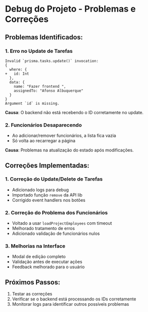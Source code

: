 # Debug do Projeto - Problemas e Correções

## Problemas Identificados:

### 1. **Erro no Update de Tarefas**
```
Invalid `prisma.tasks.update()` invocation:
{
  where: {
+   id: Int
  },
  data: {
    name: "Fazer frontend ",
    assignedTo: "Afonso Albuquerque"
  }
}
Argument `id` is missing.
```

**Causa**: O backend não está recebendo o ID corretamente no update.

### 2. **Funcionários Desaparecendo**
- Ao adicionar/remover funcionários, a lista fica vazia
- Só volta ao recarregar a página

**Causa**: Problemas na atualização do estado após modificações.

## Correções Implementadas:

### 1. **Correção do Update/Delete de Tarefas**
- Adicionado logs para debug
- Importado função `remove` da API lib
- Corrigido event handlers nos botões

### 2. **Correção do Problema dos Funcionários**
- Voltado a usar `loadProjectEmployees` com timeout
- Melhorado tratamento de erros
- Adicionado validação de funcionários nulos

### 3. **Melhorias na Interface**
- Modal de edição completo
- Validação antes de executar ações
- Feedback melhorado para o usuário

## Próximos Passos:
1. Testar as correções
2. Verificar se o backend está processando os IDs corretamente
3. Monitorar logs para identificar outros possíveis problemas
